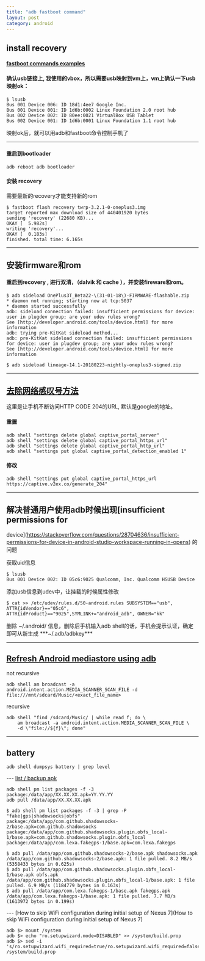 ```yaml
---
title: "adb fastboot command"
layout: post
category: android
---
```


## install recovery

#### [fastboot commands examples](https://android.gadgethacks.com/how-to/complete-guide-flashing-factory-images-android-using-fastboot-0175277/)


#### 确认usb链接上, 我使用的vbox，所以需要usb映射到vm上，vm上确认一下usb映射ok：
 
```
$ lsusb
Bus 001 Device 006: ID 18d1:4ee7 Google Inc. 
Bus 001 Device 001: ID 1d6b:0002 Linux Foundation 2.0 root hub
Bus 002 Device 002: ID 80ee:0021 VirtualBox USB Tablet
Bus 002 Device 001: ID 1d6b:0001 Linux Foundation 1.1 root hub
```

映射ok后，就可以用adb和fastboot命令控制手机了

---

#### 重启到bootloader

```
adb reboot adb bootloader
```

#### 安装 recovery

需要最新的recovery才能支持新的rom

```
$ fastboot flash recovery twrp-3.2.1-0-oneplus3.img 
target reported max download size of 440401920 bytes
sending 'recovery' (22680 KB)...
OKAY [  5.982s]
writing 'recovery'...
OKAY [  0.183s]
finished. total time: 6.165s

```

---

## 安装firmware和rom



#### 重启到recovery , 进行双清，（dalvik 和 cache ），并安装fireware和rom。

```
$ adb sideload OnePlus3T_Beta22-\(31-01-18\)-FIRMWARE-flashable.zip 
* daemon not running; starting now at tcp:5037
* daemon started successfully
adb: sideload connection failed: insufficient permissions for device: user in plugdev group; are your udev rules wrong?
See [http://developer.android.com/tools/device.html] for more information
adb: trying pre-KitKat sideload method...
adb: pre-KitKat sideload connection failed: insufficient permissions for device: user in plugdev group; are your udev rules wrong?
See [http://developer.android.com/tools/device.html] for more information
```

```
$ adb sideload lineage-14.1-20180223-nightly-oneplus3-signed.zip
```

---

## [去除网络感叹号方法](https://mr21.cc/geek/remove-the-network-status-notification-in-android-5-6-7-711.html)

这里是让手机不断访问HTTP CODE 204的URL, 默认是google的地址。

#### 重置

```
adb shell "settings delete global captive_portal_server"
adb shell "settings delete global captive_portal_https_url"
adb shell "settings delete global captive_portal_http_url"
adb shell "settings put global captive_portal_detection_enabled 1"
```

#### 修改 

```
adb shell "settings put global captive_portal_https_url https://captive.v2ex.co/generate_204"

```

---

## 解决普通用户使用adb时候出现[insufficient permissions for
device](https://stackoverflow.com/questions/28704636/insufficient-permissions-for-device-in-android-studio-workspace-running-in-opens) 的问题


获取uid信息

```
$ lsusb
Bus 001 Device 002: ID 05c6:9025 Qualcomm, Inc. Qualcomm HSUSB Device
```

添加usb信息到udev中，让挂载的时候属性修改

```
$ cat >> /etc/udev/rules.d/50-android.rules SUBSYSTEM=="usb", ATTR{idVendor}=="05c6", ATTR{idProduct}=="9025",SYMLINK+="android_adb", OWNER="kk"
```

删除 ~/.android/ 信息，删除后手机输入adb
shell的话，手机会提示认证，确定即可从新生成 ***~/.adb/adbkey***

---

## [Refresh Android mediastore using adb](https://stackoverflow.com/questions/17928576/refresh-android-mediastore-using-adb)


not recursive

```
adb shell am broadcast -a android.intent.action.MEDIA_SCANNER_SCAN_FILE -d file:///mnt/sdcard/Music/<exact_file_name>
```

recursive

```
adb shell "find /sdcard/Music/ | while read f; do \
    am broadcast -a android.intent.action.MEDIA_SCANNER_SCAN_FILE \
    -d \"file://${f}\"; done"
```

---

## battery

```
adb shell dumpsys battery | grep level
```

--- [list / backup apk](https://stackoverflow.com/questions/4032960/how-do-i-get-an-apk-file-from-an-android-device)

```
adb shell pm list packages -f -3
package:/data/app/XX.XX.XX.apk=YY.YY.YY
adb pull /data/app/XX.XX.XX.apk
```


```
$ adb shell pm list packages -f -3 | grep -P "fake|gps|shadowsocks|obfs"
package:/data/app/com.github.shadowsocks-2/base.apk=com.github.shadowsocks
package:/data/app/com.github.shadowsocks.plugin.obfs_local-1/base.apk=com.github.shadowsocks.plugin.obfs_local
package:/data/app/com.lexa.fakegps-1/base.apk=com.lexa.fakegps

$ adb pull /data/app/com.github.shadowsocks-2/base.apk shadowsocks.apk
/data/app/com.github.shadowsocks-2/base.apk: 1 file pulled. 8.2 MB/s (5358433 bytes in 0.625s)
$ adb pull /data/app/com.github.shadowsocks.plugin.obfs_local-1/base.apk obfs.apk
/data/app/com.github.shadowsocks.plugin.obfs_local-1/base.apk: 1 file pulled. 6.9 MB/s (1184779 bytes in 0.163s)
$ adb pull /data/app/com.lexa.fakegps-1/base.apk fakegps.apk
/data/app/com.lexa.fakegps-1/base.apk: 1 file pulled. 7.7 MB/s (1613972 bytes in 0.199s)
```

---  [How to skip WiFi configuration during initial setup of Nexus 7](How to skip WiFi configuration during initial setup of Nexus 7)

```
adb $> mount /system 
adb $> echo "ro.setupwizard.mode=DISABLED" >> /system/build.prop
adb $> sed -i 's/ro.setupwizard.wifi_required=true/ro.setupwizard.wifi_required=false/g' /system/build.prop
```
